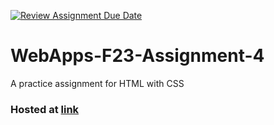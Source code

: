 [![Review Assignment Due Date](https://classroom.github.com/assets/deadline-readme-button-24ddc0f5d75046c5622901739e7c5dd533143b0c8e959d652212380cedb1ea36.svg)](https://classroom.github.com/a/4tKarLeg)
# WebApps-F23-Assignment-4
A practice assignment for HTML with CSS

### Hosted at [link](https://44-563-webapps-f23.github.io/44563-webapps-f23-assignment4-KavyaAlavala/playpart.html)